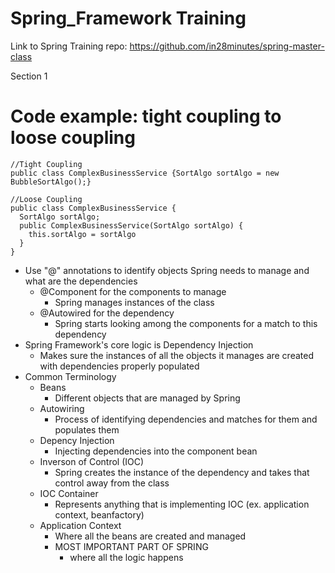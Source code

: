 # Spring_Framework Training
Link to Spring Training repo: https://github.com/in28minutes/spring-master-class

 Section 1
  # Code example: tight coupling to loose coupling
    //Tight Coupling
    public class ComplexBusinessService {SortAlgo sortAlgo = new BubbleSortAlgo();}
    
    //Loose Coupling
    public class ComplexBusinessService {
      SortAlgo sortAlgo; 
      public ComplexBusinessService(SortAlgo sortAlgo) {
        this.sortAlgo = sortAlgo
      }
    }
  
  - Use "@" annotations to identify objects Spring needs to manage and what are the dependencies
    - @Component for the components to manage
      - Spring manages instances of the class
    - @Autowired for the dependency
      - Spring starts looking among the components for a match to this dependency
  - Spring Framework's core logic is Dependency Injection
    - Makes sure the instances of all the objects it manages are created with dependencies properly populated
  - Common Terminology
    - Beans
      - Different objects that are managed by Spring
    - Autowiring
      - Process of identifying dependencies and matches for them and populates them 
    - Depency Injection
      - Injecting dependencies into the component bean
    - Inverson of Control (IOC)
      - Spring creates the instance of the dependency and takes that control away from the class
    - IOC Container
      - Represents anything that is implementing IOC (ex. application context, beanfactory)
    - Application Context
      - Where all the beans are created and managed
      - MOST IMPORTANT PART OF SPRING
        - where all the logic happens
